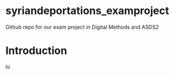 # syriandeportations_examproject
Github repo for our exam project in Digital Methods and ASDS2

# Introduction

hi
